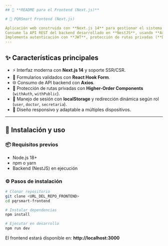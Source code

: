 ```yaml
---
## 🔵 **README para el Frontend (Next.js)**

# 🔵 PQRSmart Frontend (Next.js)

Aplicación web construida con **Next.js 14** para gestionar el sistema de **PQRS**.
Consume la API REST del backend desarrollado en **NestJS**, usando **Axios** para peticiones HTTP y **React Hook Form** para validaciones de formularios.
Implementa autenticación con **JWT**, protección de rutas privadas (**Dashboard**) y control de acceso según el rol del usuario.
---
```


## ✨ Características principales

- ⚡ Interfaz moderna con **Next.js 14** y soporte SSR/CSR.
- 📝 Formularios validados con **React Hook Form**.
- 🌐 Consumo de API backend con **Axios**.
- 🔐 Protección de rutas privadas con **Higher-Order Components** (`withAuth`, `withPublic`).
- 🔑 Manejo de sesión con **localStorage** y redirección dinámica según rol (`user`, `doctor`, `secretaria`).
- 📱 Diseño responsivo y adaptable a múltiples dispositivos.

---

## 🚀 Instalación y uso

### 📦 Requisitos previos

- Node.js 18+
- npm o yarn
- Backend (NestJS) en ejecución

### ⚙️ Pasos de instalación

```bash
# Clonar repositorio
git clone <URL_DEL_REPO_FRONTEND>
cd pqrsmart-frontend

# Instalar dependencias
npm install

# Ejecutar en desarrollo
npm run dev
```

El frontend estará disponible en: **http://localhost:3000**
